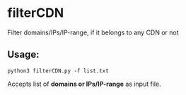 # filterCDN
Filter domains/IPs/IP-range, if it belongs to any CDN or not

## Usage:
```
python3 filterCDN.py -f list.txt
```

Accepts list of **domains or IPs/IP-range** as input file.

